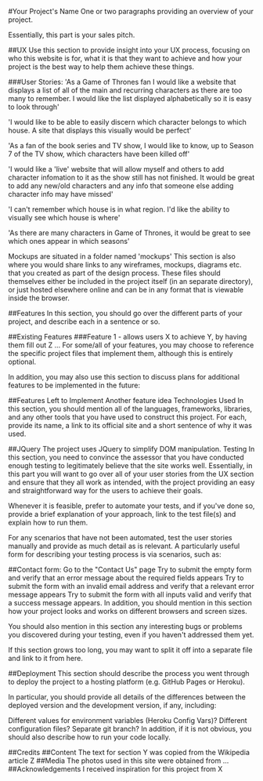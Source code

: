 #Your Project's Name
One or two paragraphs providing an overview of your project.

Essentially, this part is your sales pitch.

##UX
Use this section to provide insight into your UX process, focusing on who this website is for, what it is that they want to achieve and how your project is the best way to help them achieve these things.


###User Stories:
'As a Game of Thrones fan I would like a website that displays a list of all of the main and recurring characters as there are too many to remember. I would like the list displayed alphabetically so it is easy to look through'

'I would like to be able to easily discern which character belongs to which house. A site that displays this visually would be perfect'

'As a fan of the book series and TV show, I would like to know, up to Season 7 of the TV show, which characters have been killed off'

'I would like a 'live' website that will allow myself and others to add character infomation to it as the show still has not finished. It would be great to add any new/old characters and any info that someone else adding character info may have missed'

'I can't remember which house is in what region. I'd like the ability to visually see which house is where'

'As there are many characters in Game of Thrones, it would be great to see which ones appear in which seasons'

Mockups are situated in a folder named 'mockups'
This section is also where you would share links to any wireframes, mockups, diagrams etc. that you created as part of the design process. These files should themselves either be included in the project itself (in an separate directory), or just hosted elsewhere online and can be in any format that is viewable inside the browser.

##Features
In this section, you should go over the different parts of your project, and describe each in a sentence or so.

##Existing Features
###Feature 1 - allows users X to achieve Y, by having them fill out Z
...
For some/all of your features, you may choose to reference the specific project files that implement them, although this is entirely optional.

In addition, you may also use this section to discuss plans for additional features to be implemented in the future:

##Features Left to Implement
Another feature idea
Technologies Used
In this section, you should mention all of the languages, frameworks, libraries, and any other tools that you have used to construct this project. For each, provide its name, a link to its official site and a short sentence of why it was used.

##JQuery
The project uses JQuery to simplify DOM manipulation.
Testing
In this section, you need to convince the assessor that you have conducted enough testing to legitimately believe that the site works well. Essentially, in this part you will want to go over all of your user stories from the UX section and ensure that they all work as intended, with the project providing an easy and straightforward way for the users to achieve their goals.

Whenever it is feasible, prefer to automate your tests, and if you've done so, provide a brief explanation of your approach, link to the test file(s) and explain how to run them.

For any scenarios that have not been automated, test the user stories manually and provide as much detail as is relevant. A particularly useful form for describing your testing process is via scenarios, such as:

##Contact form:
Go to the "Contact Us" page
Try to submit the empty form and verify that an error message about the required fields appears
Try to submit the form with an invalid email address and verify that a relevant error message appears
Try to submit the form with all inputs valid and verify that a success message appears.
In addition, you should mention in this section how your project looks and works on different browsers and screen sizes.

You should also mention in this section any interesting bugs or problems you discovered during your testing, even if you haven't addressed them yet.

If this section grows too long, you may want to split it off into a separate file and link to it from here.

##Deployment
This section should describe the process you went through to deploy the project to a hosting platform (e.g. GitHub Pages or Heroku).

In particular, you should provide all details of the differences between the deployed version and the development version, if any, including:

Different values for environment variables (Heroku Config Vars)?
Different configuration files?
Separate git branch?
In addition, if it is not obvious, you should also describe how to run your code locally.

##Credits
##Content
The text for section Y was copied from the Wikipedia article Z
##Media
The photos used in this site were obtained from ...
##Acknowledgements
I received inspiration for this project from X